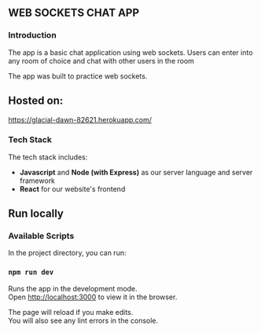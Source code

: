 WEB SOCKETS CHAT APP
-----

### Introduction

The app is a basic chat application using web sockets. Users can enter into any room of choice and chat with other users in the room

The app was built to practice web sockets.

## Hosted on:
https://glacial-dawn-82621.herokuapp.com/

### Tech Stack

The tech stack includes:

* **Javascript** and **Node (with Express)** as our server language and server framework
* **React** for our website's frontend


## Run locally

### Available Scripts

In the project directory, you can run:

### `npm run dev`

Runs the app in the development mode.\
Open [http://localhost:3000](http://localhost:3000) to view it in the browser.

The page will reload if you make edits.\
You will also see any lint errors in the console.
